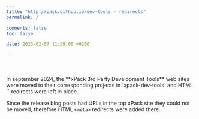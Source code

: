 ```yaml
---
title: "http:/xpack.github.io/dev-tools - redirects"
permalink: /

comments: false
toc: false

date: 2023-02-07 11:29:00 +0200

---
```


<br/>
<br/>
In september 2024, the **xPack 3rd Party Development Tools** web sites were
moved to their corresponding projects in `xpack-dev-tools`
and HTML `<meta>` redirects were left
in place.

Since the release blog posts had URLs in the top xPack site they could not be
moved, therefore HTML `<meta>`
redirects were added there.
